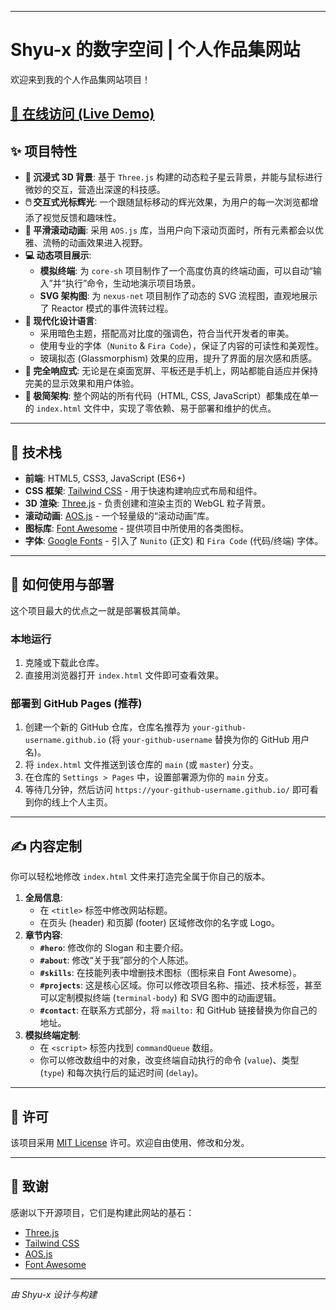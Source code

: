 -----

# Shyu-x 的数字空间 | 个人作品集网站

欢迎来到我的个人作品集网站项目！

[**🔗 在线访问 (Live Demo)**](https://www.google.com/url?sa=E&source=gmail&q=https://shyu-x.github.io/) 
-----

## ✨ 项目特性

  - **🌌 沉浸式 3D 背景**: 基于 `Three.js` 构建的动态粒子星云背景，并能与鼠标进行微妙的交互，营造出深邃的科技感。
  - **🖱️ 交互式光标辉光**: 一个跟随鼠标移动的辉光效果，为用户的每一次浏览都增添了视觉反馈和趣味性。
  - **📜 平滑滚动动画**: 采用 `AOS.js` 库，当用户向下滚动页面时，所有元素都会以优雅、流畅的动画效果进入视野。
  - **💻 动态项目展示**:
      - **模拟终端**: 为 `core-sh` 项目制作了一个高度仿真的终端动画，可以自动“输入”并“执行”命令，生动地演示项目场景。
      - **SVG 架构图**: 为 `nexus-net` 项目制作了动态的 SVG 流程图，直观地展示了 Reactor 模式的事件流转过程。
  - **🎨 现代化设计语言**:
      - 采用暗色主题，搭配高对比度的强调色，符合当代开发者的审美。
      - 使用专业的字体（`Nunito` & `Fira Code`），保证了内容的可读性和美观性。
      - 玻璃拟态 (Glassmorphism) 效果的应用，提升了界面的层次感和质感。
  - **📱 完全响应式**: 无论是在桌面宽屏、平板还是手机上，网站都能自适应并保持完美的显示效果和用户体验。
  - **🚀 极简架构**: 整个网站的所有代码（HTML, CSS, JavaScript）都集成在单一的 `index.html` 文件中，实现了零依赖、易于部署和维护的优点。

-----

## 🚀 技术栈

  - **前端**: HTML5, CSS3, JavaScript (ES6+)
  - **CSS 框架**: [Tailwind CSS](https://tailwindcss.com/) - 用于快速构建响应式布局和组件。
  - **3D 渲染**: [Three.js](https://threejs.org/) - 负责创建和渲染主页的 WebGL 粒子背景。
  - **滚动动画**: [AOS.js](https://michalsnik.github.io/aos/) - 一个轻量级的“滚动动画”库。
  - **图标库**: [Font Awesome](https://fontawesome.com/) - 提供项目中所使用的各类图标。
  - **字体**: [Google Fonts](https://fonts.google.com/) - 引入了 `Nunito` (正文) 和 `Fira Code` (代码/终端) 字体。

-----

## 🔧 如何使用与部署

这个项目最大的优点之一就是部署极其简单。

### 本地运行

1.  克隆或下载此仓库。
2.  直接用浏览器打开 `index.html` 文件即可查看效果。

### 部署到 GitHub Pages (推荐)

1.  创建一个新的 GitHub 仓库，仓库名推荐为 `your-github-username.github.io` (将 `your-github-username` 替换为你的 GitHub 用户名)。
2.  将 `index.html` 文件推送到该仓库的 `main` (或 `master`) 分支。
3.  在仓库的 `Settings > Pages` 中，设置部署源为你的 `main` 分支。
4.  等待几分钟，然后访问 `https://your-github-username.github.io/` 即可看到你的线上个人主页。

-----

## ✍️ 内容定制

你可以轻松地修改 `index.html` 文件来打造完全属于你自己的版本。

1.  **全局信息**:
      - 在 `<title>` 标签中修改网站标题。
      - 在页头 (header) 和页脚 (footer) 区域修改你的名字或 Logo。
2.  **章节内容**:
      - **`#hero`**: 修改你的 Slogan 和主要介绍。
      - **`#about`**: 修改“关于我”部分的个人陈述。
      - **`#skills`**: 在技能列表中增删技术图标（图标来自 Font Awesome）。
      - **`#projects`**: 这是核心区域。你可以修改项目名称、描述、技术标签，甚至可以定制模拟终端 (`terminal-body`) 和 SVG 图中的动画逻辑。
      - **`#contact`**: 在联系方式部分，将 `mailto:` 和 GitHub 链接替换为你自己的地址。
3.  **模拟终端定制**:
      - 在 `<script>` 标签内找到 `commandQueue` 数组。
      - 你可以修改数组中的对象，改变终端自动执行的命令 (`value`)、类型 (`type`) 和每次执行后的延迟时间 (`delay`)。

-----

## 📜 许可

该项目采用 [MIT License](https://opensource.org/licenses/MIT) 许可。欢迎自由使用、修改和分发。

-----

## 🙏 致谢

感谢以下开源项目，它们是构建此网站的基石：

  - [Three.js](https://threejs.org/)
  - [Tailwind CSS](https://tailwindcss.com/)
  - [AOS.js](https://michalsnik.github.io/aos/)
  - [Font Awesome](https://fontawesome.com/)

-----

*由 Shyu-x 设计与构建*
